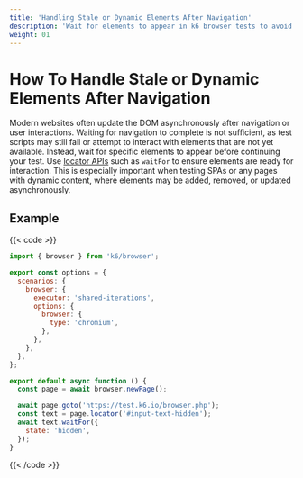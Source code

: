 ```yaml
---
title: 'Handling Stale or Dynamic Elements After Navigation'
description: 'Wait for elements to appear in k6 browser tests to avoid interacting with stale or dynamic content'
weight: 01
---
```


# How To Handle Stale or Dynamic Elements After Navigation
Modern websites often update the DOM asynchronously after navigation or user interactions. Waiting for navigation to complete is not sufficient, as test scripts may still fail or attempt to interact with elements that are not yet available. Instead, wait for specific elements to appear before continuing your test. Use [locator APIs](https://grafana.com/docs/k6/<K6_VERSION>/javascript-api/k6-browser/locator/) such as `waitFor` to ensure elements are ready for interaction. This is especially important when testing SPAs or any pages with dynamic content, where elements may be added, removed, or updated asynchronously.

## Example
{{< code >}}

```javascript
import { browser } from 'k6/browser';

export const options = {
  scenarios: {
    browser: {
      executor: 'shared-iterations',
      options: {
        browser: {
          type: 'chromium',
        },
      },
    },
  },
};

export default async function () {
  const page = await browser.newPage();

  await page.goto('https://test.k6.io/browser.php');
  const text = page.locator('#input-text-hidden');
  await text.waitFor({
    state: 'hidden',
  });
}
```

{{< /code >}}
